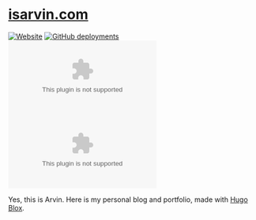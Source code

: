 # [isarvin.com](https://isarvin.com)

[![Website](https://img.shields.io/website?label=isarvin.com&url=https%3A%2F%2Fisarvin.com)](https://isarvin.com/)
[![GitHub deployments](https://img.shields.io/github/deployments/ArvinZJC/isarvin.com/production?label=Vercel&logo=vercel)](https://isarvin.com)
![GitHub commit activity](https://img.shields.io/github/commit-activity/m/ArvinZJC/isarvin.com)
[![GitHub](https://img.shields.io/github/license/ArvinZJC/isarvin.com)](./LICENCE)

Yes, this is Arvin. Here is my personal blog and portfolio, made with [Hugo Blox](https://hugoblox.com/).
